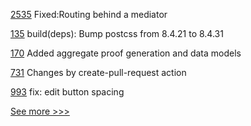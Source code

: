 
[2535](https://github.com/hyperledger/aries-cloudagent-python/pull/2535) Fixed:Routing behind a mediator

[135](https://github.com/hyperledger/aries-javascript-docs/pull/135) build(deps): Bump postcss from 8.4.21 to 8.4.31

[170](https://github.com/hyperledger/anoncreds-spec/pull/170) Added aggregate proof generation and data models

[731](https://github.com/hyperledger/aries-agent-test-harness/pull/731) Changes by create-pull-request action

[993](https://github.com/hyperledger/aries-mobile-agent-react-native/pull/993) fix: edit button spacing


[See more >>>](https://start-here.hyperledger.org/pull-requests)
